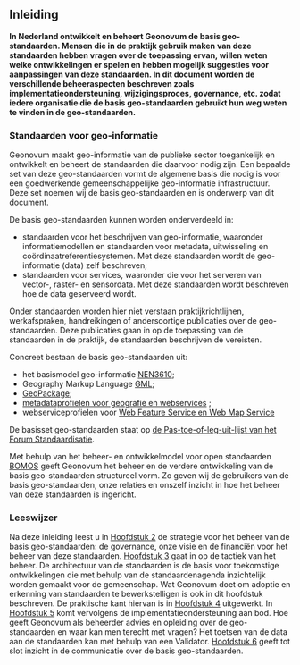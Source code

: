 ## Inleiding

**In Nederland ontwikkelt en beheert Geonovum de basis geo-standaarden. Mensen die in de praktijk gebruik maken van deze standaarden hebben vragen over de toepassing ervan, willen weten welke ontwikkelingen er spelen en hebben mogelijk suggesties voor aanpassingen van deze standaarden. In dit document worden de verschillende beheeraspecten beschreven zoals implementatieondersteuning, wijzigingsproces, governance, etc. zodat iedere organisatie die de basis geo-standaarden gebruikt hun weg weten te vinden in de geo-standaarden.**

### Standaarden voor geo-informatie

Geonovum maakt geo-informatie van de publieke sector toegankelijk en ontwikkelt en beheert de
standaarden die daarvoor nodig zijn. Een bepaalde set van deze geo-standaarden vormt de algemene basis die nodig is voor een goedwerkende gemeenschappelijke geo-informatie infrastructuur. Deze set noemen wij de basis geo-standaarden en is onderwerp van dit document.

De basis geo-standaarden kunnen worden onderverdeeld in:
- standaarden voor het beschrijven van geo-informatie, waaronder informatiemodellen en standaarden voor metadata, uitwisseling en coördinaatreferentiesystemen. Met deze standaarden wordt de geo-informatie (data) zelf beschreven;
- standaarden voor services, waaronder die voor het serveren van vector-, raster- en sensordata. Met deze standaarden wordt beschreven hoe de data geserveerd wordt. 

Onder standaarden worden hier niet verstaan praktijkrichtlijnen, werkafspraken, handreikingen of andersoortige publicaties over de geo-standaarden. Deze publicaties gaan in op de toepassing van de standaarden in de praktijk, de standaarden beschrijven de vereisten.

Concreet bestaan de basis geo-standaarden uit:
-	het basismodel geo-informatie [NEN3610](http://www.geonovum.nl/onderwerpen/basismodel-geo-informatie-nen3610);
-	Geography Markup Language [GML](http://www.geonovum.nl/onderwerpen/geography-markup-language-gml);
-	[GeoPackage](http://www.geopackage.org/spec/);
-	[metadataprofielen voor geografie en webservices](https://www.geonovum.nl/geo-standaarden/metadata) ;
-	webserviceprofielen voor [Web Feature Service en Web Map Service](https://www.geonovum.nl/geo-standaarden/services)

De basisset geo-standaarden staat op [de Pas-toe-of-leg-uit-lijst van het Forum Standaardisatie](https://www.forumstandaardisatie.nl/open-standaarden).

Met behulp van het beheer- en ontwikkelmodel voor open standaarden [BOMOS](https://www.forumstandaardisatie.nl/thema/ontwikkelen-en-beheren-van-open-standaarden) geeft Geonovum het beheer en de verdere ontwikkeling van de basis geo-standaarden structureel vorm. Zo geven wij de gebruikers van de basis geo-standaarden, onze relaties en onszelf inzicht in hoe het beheer van deze standaarden is ingericht.



### Leeswijzer

Na deze inleiding leest u in [Hoofdstuk 2](#strategie) de strategie voor het beheer van de basis geo-standaarden: de governance, onze visie en de financiën voor het beheer van deze standaarden. [Hoofdstuk 3](#tactiek) gaat in op de tactiek van het beheer. De architectuur van de standaarden is de basis voor toekomstige ontwikkelingen die met behulp van de standaardenagenda inzichtelijk worden gemaakt voor de gemeenschap. Wat Geonovum doet om adoptie en erkenning van standaarden te bewerkstelligen is ook in dit hoofdstuk beschreven. De praktische kant hiervan is in [Hoofdstuk 4](#operationeel) uitgewerkt. In [Hoofdstuk 5](#implementatieondersteuning) komt vervolgens de implementatieondersteuning aan bod. Hoe geeft Geonovum als beheerder advies en opleiding over de geo-standaarden en waar kan men terecht met vragen? Het toetsen van de data aan de standaarden kan met behulp van een Validator. [Hoofdstuk 6](#communicatie) geeft tot slot inzicht in de communicatie over de basis geo-standaarden.

